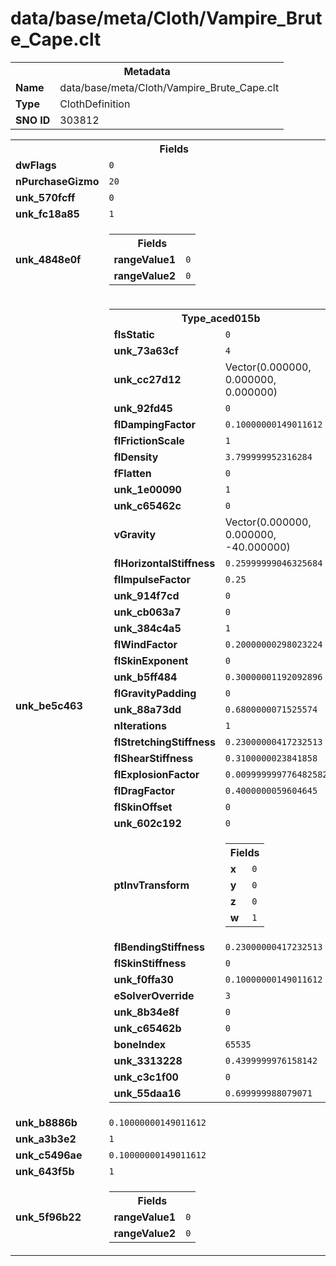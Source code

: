 <h1>data/base/meta/Cloth/Vampire_Brute_Cape.clt</h1><table><tr><th colspan="100%">Metadata</th></tr><tr><td><b>Name</b></td><td>data/base/meta/Cloth/Vampire_Brute_Cape.clt</td></tr><tr><td><b>Type</b></td><td>ClothDefinition</td></tr><tr><td><b>SNO ID</b></td><td>303812</td></tr></table>

<table><tr><th colspan="100%">Fields</th></tr><tr><td><b>dwFlags</b></td><td><code>0</code></td></tr><tr><td><b>nPurchaseGizmo</b></td><td><code>20</code></td></tr><tr><td><b>unk_570fcff</b></td><td><code>0</code></td></tr><tr><td><b>unk_fc18a85</b></td><td><code>1</code></td></tr><tr><td><b>unk_4848e0f</b></td><td><table><tr><th colspan="100%">Fields</th></tr><tr><td><b>rangeValue1</b></td><td><code>0</code></td></tr><tr><td><b>rangeValue2</b></td><td><code>0</code></td></tr></table>

</td></tr><tr><td><b>unk_be5c463</b></td><td><table><tr><th colspan="100%">Type_aced015b</th></tr><tr><td><b>fIsStatic</b></td><td><code>0</code></td></tr><tr><td><b>unk_73a63cf</b></td><td><code>4</code></td></tr><tr><td><b>unk_cc27d12</b></td><td>Vector(0.000000, 0.000000, 0.000000)</td></tr><tr><td><b>unk_92fd45</b></td><td><code>0</code></td></tr><tr><td><b>flDampingFactor</b></td><td><code>0.10000000149011612</code></td></tr><tr><td><b>flFrictionScale</b></td><td><code>1</code></td></tr><tr><td><b>flDensity</b></td><td><code>3.799999952316284</code></td></tr><tr><td><b>fFlatten</b></td><td><code>0</code></td></tr><tr><td><b>unk_1e00090</b></td><td><code>1</code></td></tr><tr><td><b>unk_c65462c</b></td><td><code>0</code></td></tr><tr><td><b>vGravity</b></td><td>Vector(0.000000, 0.000000, -40.000000)</td></tr><tr><td><b>flHorizontalStiffness</b></td><td><code>0.25999999046325684</code></td></tr><tr><td><b>flImpulseFactor</b></td><td><code>0.25</code></td></tr><tr><td><b>unk_914f7cd</b></td><td><code>0</code></td></tr><tr><td><b>unk_cb063a7</b></td><td><code>0</code></td></tr><tr><td><b>unk_384c4a5</b></td><td><code>1</code></td></tr><tr><td><b>flWindFactor</b></td><td><code>0.20000000298023224</code></td></tr><tr><td><b>flSkinExponent</b></td><td><code>0</code></td></tr><tr><td><b>unk_b5ff484</b></td><td><code>0.30000001192092896</code></td></tr><tr><td><b>flGravityPadding</b></td><td><code>0</code></td></tr><tr><td><b>unk_88a73dd</b></td><td><code>0.6800000071525574</code></td></tr><tr><td><b>nIterations</b></td><td><code>1</code></td></tr><tr><td><b>flStretchingStiffness</b></td><td><code>0.23000000417232513</code></td></tr><tr><td><b>flShearStiffness</b></td><td><code>0.3100000023841858</code></td></tr><tr><td><b>flExplosionFactor</b></td><td><code>0.009999999776482582</code></td></tr><tr><td><b>flDragFactor</b></td><td><code>0.4000000059604645</code></td></tr><tr><td><b>flSkinOffset</b></td><td><code>0</code></td></tr><tr><td><b>unk_602c192</b></td><td><code>0</code></td></tr><tr><td><b>ptInvTransform</b></td><td><table><tr><th colspan="100%">Fields</th></tr><tr><td><b>x</b></td><td><code>0</code></td></tr><tr><td><b>y</b></td><td><code>0</code></td></tr><tr><td><b>z</b></td><td><code>0</code></td></tr><tr><td><b>w</b></td><td><code>1</code></td></tr></table>

</td></tr><tr><td><b>flBendingStiffness</b></td><td><code>0.23000000417232513</code></td></tr><tr><td><b>flSkinStiffness</b></td><td><code>0</code></td></tr><tr><td><b>unk_f0ffa30</b></td><td><code>0.10000000149011612</code></td></tr><tr><td><b>eSolverOverride</b></td><td><code>3</code></td></tr><tr><td><b>unk_8b34e8f</b></td><td><code>0</code></td></tr><tr><td><b>unk_c65462b</b></td><td><code>0</code></td></tr><tr><td><b>boneIndex</b></td><td><code>65535</code></td></tr><tr><td><b>unk_3313228</b></td><td><code>0.4399999976158142</code></td></tr><tr><td><b>unk_c3c1f00</b></td><td><code>0</code></td></tr><tr><td><b>unk_55daa16</b></td><td><code>0.699999988079071</code></td></tr></table>

</td></tr><tr><td><b>unk_b8886b</b></td><td><code>0.10000000149011612</code></td></tr><tr><td><b>unk_a3b3e2</b></td><td><code>1</code></td></tr><tr><td><b>unk_c5496ae</b></td><td><code>0.10000000149011612</code></td></tr><tr><td><b>unk_643f5b</b></td><td><code>1</code></td></tr><tr><td><b>unk_5f96b22</b></td><td><table><tr><th colspan="100%">Fields</th></tr><tr><td><b>rangeValue1</b></td><td><code>0</code></td></tr><tr><td><b>rangeValue2</b></td><td><code>0</code></td></tr></table>

</td></tr></table>


